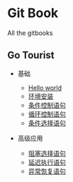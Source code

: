 # Git Book

All the gitbooks

## Go Tourist

* 基础
  * [Hello world](go-tour/basic/helloworld.md)
  * [环境安装](go-tour/basic/installgo.md)
  * [条件控制语句](go-tour/basic/if.md)
  * [循环控制语句](go-tour/basic/loop.md)
  * [条件选择语句](go-tour/basic/switch.md)


* 高级应用
  * [阻塞选择语句](go-tour/improve/select.md)
  * [延迟执行语句](go-tour/improve/defer.md)
  * [异常恢复语句](go-tour/improve/recover.md)
